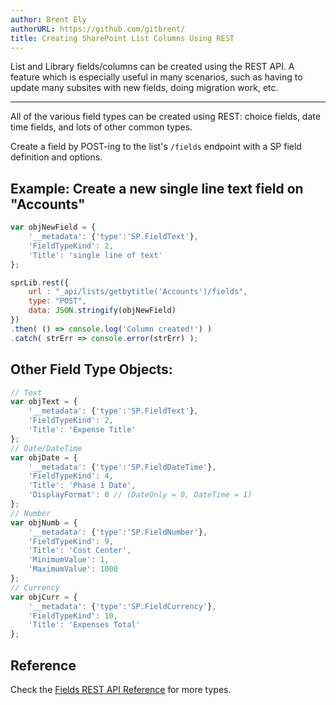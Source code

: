 ```yaml
---
author: Brent Ely
authorURL: https://github.com/gitbrent/
title: Creating SharePoint List Columns Using REST
---
```


List and Library fields/columns can be created using the REST API.  A feature
which is especially useful in many scenarios, such as having to update many subsites with new fields,
doing migration work, etc.

<!--truncate-->

*****************************

All of the various field types can be created using REST: choice fields, date time fields, and lots of
other common types.

Create a field by POST-ing to the list's `/fields` endpoint with a SP field definition and options.

## Example: Create a new single line text field on "Accounts"
```javascript
var objNewField = {
	'__metadata': {'type':'SP.FieldText'},
	'FieldTypeKind': 2,
	'Title': 'single line of text'
};

sprLib.rest({
    url : "_api/lists/getbytitle('Accounts')/fields",
    type: "POST",
    data: JSON.stringify(objNewField)
})
.then( () => console.log('Column created!') )
.catch( strErr => console.error(strErr) );
```

## Other Field Type Objects:
```javascript
// Text
var objText = {
	'__metadata': {'type':'SP.FieldText'},
	'FieldTypeKind': 2,
	'Title': 'Expense Title'
};
// Date/DateTime
var objDate = {
	'__metadata': {'type':'SP.FieldDateTime'},
	'FieldTypeKind': 4,
	'Title': 'Phase 1 Date',
	'DisplayFormat': 0 // (DateOnly = 0, DateTime = 1)
};
// Number
var objNumb = {
	'__metadata': {'type':'SP.FieldNumber'},
	'FieldTypeKind': 9,
	'Title': 'Cost Center',
	'MinimumValue': 1,
	'MaximumValue': 1000
};
// Currency
var objCurr = {
	'__metadata': {'type':'SP.FieldCurrency'},
	'FieldTypeKind': 10,
	'Title': 'Expenses Total'
};
```

## Reference
Check the [Fields REST API Reference](https://msdn.microsoft.com/en-us/library/office/dn600182.aspx) for more types.
